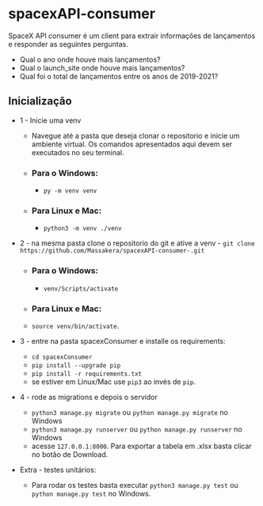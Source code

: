 # spacexAPI-consumer
SpaceX API consumer é um client para extrair informações de lançamentos e responder as seguintes perguntas.

- Qual o ano onde houve mais lançamentos?
- Qual o launch_site onde houve mais lançamentos?
- Qual foi o total de lançamentos entre os anos de 2019-2021?


## Inicialização 
- 1 - Inicie uma venv    
    - Navegue até a pasta que deseja clonar o repositorio e inicie um ambiente virtual. Os comandos apresentados aqui devem ser executados no seu terminal.
    - ### Para o Windows:
    	- `py -m venv venv`
    - ### Para Linux e Mac:
    	- `python3 -m venv ./venv`

- 2 - na mesma pasta clone o repositorio do git e ative a venv
    	- `git clone  https://github.com/Massakera/spacexAPI-consumer-.git`
    - ### Para o Windows:
    	- `venv/Scripts/activate`
    - ### Para Linux e Mac:
    - `source venv/bin/activate`.

- 3 - entre na pasta spacexConsumer e installe os requirements:
    - `cd spacexConsumer`
    - `pip install --upgrade pip`
    - `pip install -r requirements.txt`
    - se estiver em Linux/Mac use `pip3` ao invés de `pip`.

- 4 - rode as migrations e depois o servidor
    - `python3 manage.py migrate` ou `python manage.py migrate` no Windows
    - `python3 manage.py runserver` ou `python manage.py runserver` no Windows
    - acesse `127.0.0.1:8000`. Para exportar a tabela em .xlsx basta clicar no botão de Download.

- Extra - testes unitários:
    - Para rodar os testes basta executar `python3 manage.py test` ou `python manage.py test` no Windows.
